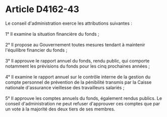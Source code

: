 # Article D4162-43

 

<div align="left">
  Le conseil d'administration exerce les attributions suivantes : <br /> <br /> 1° Il examine la situation financière du fonds ; <br /> <br /> 2° Il propose au Gouvernement toutes mesures tendant à maintenir l'équilibre financier du fonds ; <br /> <br /> 3° Il approuve le rapport annuel du fonds, rendu public, qui comporte notamment les prévisions du fonds pour les cinq prochaines années ; <br /> <br /> 4° Il examine le rapport annuel sur le contrôle interne de la gestion du compte personnel de prévention de la pénibilité transmis par la Caisse nationale d'assurance vieillesse des travailleurs salariés ; <br /> <br /> 5° Il approuve les comptes annuels du fonds, également rendus publics. Le conseil d'administration ne peut refuser d'approuver ces comptes que par un vote à la majorité des deux tiers de ses membres. <br /> <br /> <br /> <br />